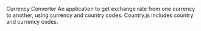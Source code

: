 Currency Converter
An application to get exchange rate from one currency to another, using currency and country codes.
Country.js 
includes country and currency codes.
